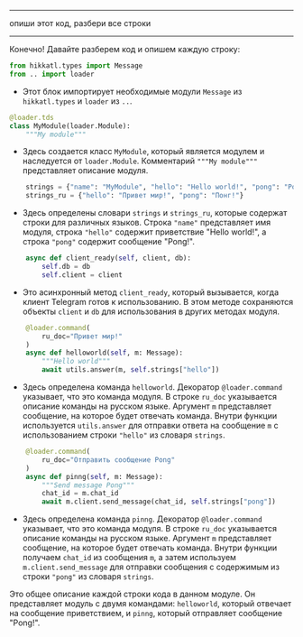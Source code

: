 ---------------------

опиши этот код, разбери все строки

---------------------

Конечно! Давайте разберем код и опишем каждую строку:

```python
from hikkatl.types import Message
from .. import loader
```

- Этот блок импортирует необходимые модули `Message` из `hikkatl.types` и `loader` из `..`.

```python
@loader.tds
class MyModule(loader.Module):
    """My module"""
```

- Здесь создается класс `MyModule`, который является модулем и наследуется от `loader.Module`. Комментарий `"""My module"""` представляет описание модуля.

```python
    strings = {"name": "MyModule", "hello": "Hello world!", "pong": "Pong!"}
    strings_ru = {"hello": "Привет мир!", "pong": "Понг!"}
```

- Здесь определены словари `strings` и `strings_ru`, которые содержат строки для различных языков. Строка `"name"` представляет имя модуля, строка `"hello"` содержит приветствие "Hello world!", а строка `"pong"` содержит сообщение "Pong!".

```python
    async def client_ready(self, client, db):
        self.db = db
        self.client = client
```

- Это асинхронный метод `client_ready`, который вызывается, когда клиент Telegram готов к использованию. В этом методе сохраняются объекты `client` и `db` для использования в других методах модуля.

```python
    @loader.command(
        ru_doc="Привет мир!"
    )
    async def helloworld(self, m: Message):
        """Hello world"""
        await utils.answer(m, self.strings["hello"])
```

- Здесь определена команда `helloworld`. Декоратор `@loader.command` указывает, что это команда модуля. В строке `ru_doc` указывается описание команды на русском языке. Аргумент `m` представляет сообщение, на которое будет отвечать команда. Внутри функции используется `utils.answer` для отправки ответа на сообщение `m` с использованием строки `"hello"` из словаря `strings`.

```python
    @loader.command(
        ru_doc="Отправить сообщение Pong"
    )
    async def pinng(self, m: Message):
        """Send message Pong"""
        chat_id = m.chat_id
        await m.client.send_message(chat_id, self.strings["pong"])
```

- Здесь определена команда `pinng`. Декоратор `@loader.command` указывает, что это команда модуля. В строке `ru_doc` указывается описание команды на русском языке. Аргумент `m` представляет сообщение, на которое будет отвечать команда. Внутри функции получаем `chat_id` из сообщения `m`, а затем используем `m.client.send_message` для отправки сообщения с содержимым из строки `"pong"` из словаря `strings`.

Это общее описание каждой строки кода в данном модуле. Он представляет модуль с двумя командами: `helloworld`, который отвечает на сообщение приветствием, и `pinng`, который отправляет сообщение "Pong!".
